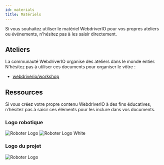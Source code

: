 ```yaml
---
id: materials
title: Matériels
---
```


Si vous souhaitez utiliser le matériel WebdriverIO pour vos propres ateliers ou événements, n'hésitez pas à les saisir directement.

## Ateliers

La communauté WebdriverIO organise des ateliers dans le monde entier. N'hésitez pas à utiliser ces documents pour organiser le vôtre :

- [webdriverio/workshop](https://github.com/webdriverio/workshop)

## Ressources

Si vous créez votre propre contenu WebdriverIO à des fins éducatives, n’hésitez pas à saisir ces éléments pour les inclure dans vos documents.

### Logo robotique

![Roboter Logo](/img/materials/robot.svg "Roboter Logo") ![Roboter Logo White](/img/materials/robot-white.svg "Roboter Logo White")

### Logo du projet

![Roboter Logo](/img/materials/logo.svg "Project Logo")
